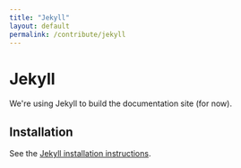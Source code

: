 ```yaml
---
title: "Jekyll"
layout: default
permalink: /contribute/jekyll
---
```


# Jekyll

We're using Jekyll to build the documentation site (for now).

## Installation

See the [Jekyll installation instructions](https://jekyllrb.com/docs/).

